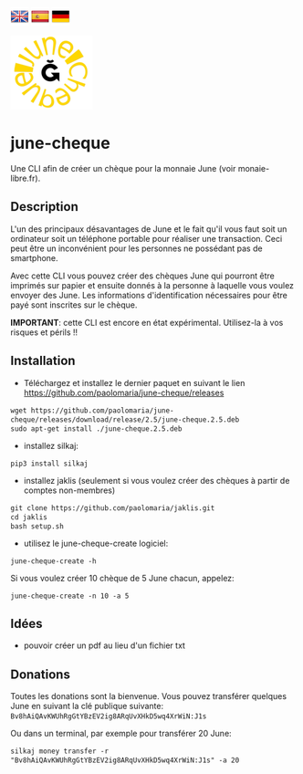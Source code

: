 [<img src="https://github.com/paolomaria/june-cheque-app/raw/main/www/img/flag-gb.png">](README.md) [<img src="https://github.com/paolomaria/june-cheque-app/raw/main/www/img/flag-es.png">](README_es.md) [<img src="https://github.com/paolomaria/june-cheque-app/raw/main/www/img/flag-de.png">](README_de.md)

![June Cheque logo](https://github.com/paolomaria/june-cheque-app/raw/main/www/img/logo_144px.png)

# june-cheque

Une CLI afin de créer un chèque pour la monnaie June (voir monaie-libre.fr). 

## Description

L'un des principaux désavantages de June et le fait qu'il vous faut soit un ordinateur soit un téléphone portable pour réaliser une transaction. Ceci peut être un inconvénient pour les personnes ne possédant pas de smartphone. 

Avec cette CLI vous pouvez créer des chèques June qui pourront être imprimés sur papier et ensuite donnés à la personne à laquelle vous voulez envoyer des June. Les informations d'identification nécessaires pour être payé sont inscrites sur le chèque.

**IMPORTANT**: cette CLI est encore en état expérimental. Utilisez-la à vos risques et périls !!

## Installation

 - Téléchargez et installez le dernier paquet en suivant le lien https://github.com/paolomaria/june-cheque/releases
 ```
wget https://github.com/paolomaria/june-cheque/releases/download/release/2.5/june-cheque.2.5.deb
sudo apt-get install ./june-cheque.2.5.deb
 ```
 
 - installez silkaj:
 ```
 pip3 install silkaj
 ```
  - installez jaklis (seulement si vous voulez créer des chèques à partir de comptes non-membres)
```
git clone https://github.com/paolomaria/jaklis.git
cd jaklis
bash setup.sh
```
 - utilisez le june-cheque-create logiciel:
```
june-cheque-create -h
```

Si vous voulez créer 10 chèque de 5 June chacun, appelez:
```
june-cheque-create -n 10 -a 5
```

## Idées

 - pouvoir créer un pdf au lieu d'un fichier txt
 
 
## Donations

Toutes les donations sont la bienvenue. Vous pouvez transférer quelques June en suivant la clé publique suivante: `Bv8hAiQAvKWUhRgGtYBzEV2ig8ARqUvXHkD5wq4XrWiN:J1s`

Ou dans un terminal, par exemple pour transférer 20 June:
```
silkaj money transfer -r "Bv8hAiQAvKWUhRgGtYBzEV2ig8ARqUvXHkD5wq4XrWiN:J1s" -a 20
```
